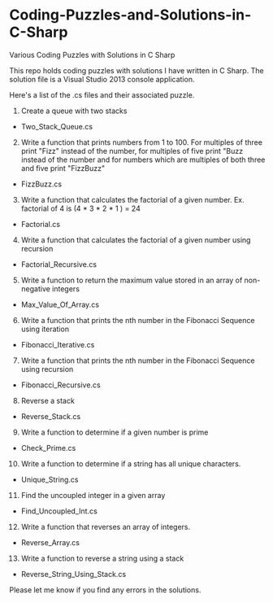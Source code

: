 # Coding-Puzzles-and-Solutions-in-C-Sharp
Various Coding Puzzles with Solutions in C Sharp

This repo holds coding puzzles with solutions I have written in C Sharp.  The solution file is a Visual Studio 2013 console application.

Here's a list of the .cs files and their associated puzzle.

1. Create a queue with two stacks
 - Two_Stack_Queue.cs

2. Write a function that prints numbers from 1 to 100.  For multiples of three print "Fizz" instead of the number, for multiples of five print "Buzz instead of the number and for numbers which are multiples of both three and five print "FizzBuzz"
 - FizzBuzz.cs

3. Write a function that calculates the factorial of a given number.  Ex. factorial of 4 is (4 * 3 * 2 * 1 ) = 24
 - Factorial.cs

4. Write a function that calculates the factorial of a given number using recursion
 - Factorial_Recursive.cs

5. Write a function to return the maximum value stored in an array of non-negative integers
 - Max_Value_Of_Array.cs

6. Write a function that prints the nth number in the Fibonacci Sequence using iteration
 - Fibonacci_Iterative.cs

7. Write a function that prints the nth number in the Fibonacci Sequence using recursion
 - Fibonacci_Recursive.cs

8. Reverse a stack
 - Reverse_Stack.cs

9. Write a function to determine if a given number is prime 
 - Check_Prime.cs

10. Write a function to determine if a string has all unique characters.
 - Unique_String.cs

11. Find the uncoupled integer in a given array
 - Find_Uncoupled_Int.cs

12. Write a function that reverses an array of integers.
 - Reverse_Array.cs

13. Write a function to reverse a string using a stack
 - Reverse_String_Using_Stack.cs

Please let me know if you find any errors in the solutions.
